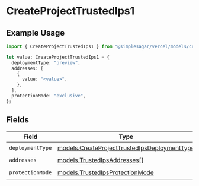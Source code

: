# CreateProjectTrustedIps1

## Example Usage

```typescript
import { CreateProjectTrustedIps1 } from "@simplesagar/vercel/models/createprojectop.js";

let value: CreateProjectTrustedIps1 = {
  deploymentType: "preview",
  addresses: [
    {
      value: "<value>",
    },
  ],
  protectionMode: "exclusive",
};
```

## Fields

| Field                                                                                              | Type                                                                                               | Required                                                                                           | Description                                                                                        |
| -------------------------------------------------------------------------------------------------- | -------------------------------------------------------------------------------------------------- | -------------------------------------------------------------------------------------------------- | -------------------------------------------------------------------------------------------------- |
| `deploymentType`                                                                                   | [models.CreateProjectTrustedIpsDeploymentType](../models/createprojecttrustedipsdeploymenttype.md) | :heavy_check_mark:                                                                                 | N/A                                                                                                |
| `addresses`                                                                                        | [models.TrustedIpsAddresses](../models/trustedipsaddresses.md)[]                                   | :heavy_check_mark:                                                                                 | N/A                                                                                                |
| `protectionMode`                                                                                   | [models.TrustedIpsProtectionMode](../models/trustedipsprotectionmode.md)                           | :heavy_check_mark:                                                                                 | N/A                                                                                                |